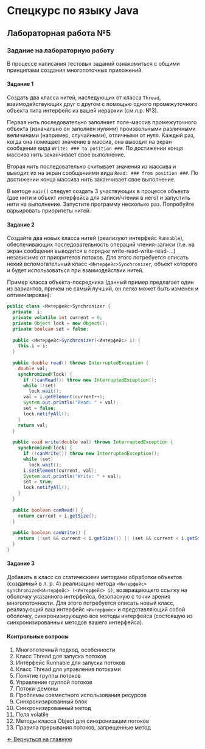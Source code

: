 # Спецкурс по языку Java
## Лабораторная работа №5
### Задание на лабораторную работу

В процессе написания тестовых заданий ознакомиться с общими принципами создания многопоточных приложений.

#### Задание 1
Создать два класса нитей, наследующих от класса `Thread`, взаимодействующих друг с другом с помощью одного промежуточного объекта типа интерфейс из вашей иерархии (см л.р. №3).

Первая нить последовательно заполняет поле-массив промежуточного объекта (изначально он заполнен нулями) произвольными различными величинами (например, случайными), отличными от нуля. Каждый раз, когда она помещает значение в массив, она выводит на экран сообщение вида `Write: ### to position ###`. По достижении конца массива нить заканчивает свое выполнение.

Вторая нить последовательно считывает значения из массива и выводит их на экран сообщениями вида `Read: ### from position ###`. По достижении конца массива нить заканчивает свое выполнение.

В методе `main()` следует создать 3 участвующих в процессе объекта (две нити и объект интерфейса для записи/чтения в него) и запустить нити на выполнение. Запустите программу несколько раз. Попробуйте варьировать приоритеты нитей.

#### Задание 2
Создайте два новых класса нитей (реализуют интерфейс `Runnable`), обеспечивающих последовательность операций чтения-записи (т.е. на экран сообщения выводятся в порядке write-read-write-read-…) независимо от приоритетов потоков. Для этого потребуется описать некий вспомогательный класс `<Интерфейс>Synchronizer`, объект которого и будет использоваться при взаимодействии нитей.

Пример класса объекта-посредника (данный пример предлагает один из вариантов, причем не самый лучший, он легко может быть изменен и оптимизирован):

```java
public class <Интерфейс>Synchronizer {
  private  i;
  private volatile int current = 0;
  private Object lock = new Object();
  private boolean set = false;
   
  public <Интерфейс>Synchronizer(<Интерфейс> i) {
    this.i = i;
  }
   
  public double read() throws InterruptedException {
    double val;
    synchronized(lock) {
      if (!canRead()) throw new InterruptedException();
      while (!set)
        lock.wait();
      val = i.getElement(current++);
      System.out.println("Read: " + val);
      set = false;
      lock.notifyAll();
    }
    return val;
  }  
   
  public void write(double val) throws InterruptedException {
    synchronized(lock) {
      if (!canWrite()) throw new InterruptedException();
      while (set)
        lock.wait();
      i.setElement(current, val);
      System.out.println("Write: " + val);
      set = true;
      lock.notifyAll();
    }
  }
  
  public boolean canRead() {
    return current < i.getSize();
  }
  
  public boolean canWrite() {
    return (!set && current < i.getSize()) || (set && current < i.getSize() - 1);
  }
}
```

#### Задание 3
Добавить в класс со статическими методами обработки объектов (созданный в л. р. 4) реализацию метода `<Интерфейс> synchronized<Интерфейс> (<Интерфейс> i)`, возвращающего ссылку на оболочку указанного интерфейса, безопасную с точки зрения многопоточности. Для этого потребуется описать новый класс, реализующий ваш интерфейс `<Интерфейс>` и представляющий собой оболочку, синхронизирующую все методы интерфейса (состоящую из синхронизированных методов вашего интерфейса).

#### Контрольные вопросы
1. Многопоточный подход, особенности
2. Класс Thread для запуска потоков
3. Интерфейс Runnable для запуска потоков
4. Класс Thread для управления потоками
5. Понятие группы потоков
6. Управление группой потоков
7. Потоки-демоны
8. Проблемы совместного использования ресурсов
9. Синхронизированный блок
10. Синхронизированный метод
11. Поля volatile
12. Методы класса Object для синхронизации потоков
13. Правила прерывания потоков, запрещенные метод

[← Вернуться на главную](https://eolme.github.io/java-course/)
